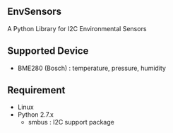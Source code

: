 EnvSensors
----------
A Python Library for I2C Environmental Sensors

## Supported Device

* BME280 (Bosch) : temperature, pressure, humidity


## Requirement

* Linux
* Python 2.7.x
    - smbus : I2C support package

